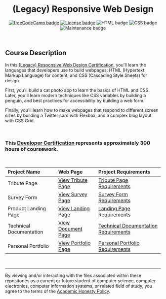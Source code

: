<div align="center">

# (Legacy) Responsive Web Design

[![freeCodeCamp badge]][Responsive Web Design Certificate]
[![License badge]][Repository License]
![HTML badge](https://img.shields.io/badge/HTML5-fff?logo=html5&style=flat-square)
![CSS badge](https://img.shields.io/badge/CSS3-fff?logo=css3&logoColor=1572B6&style=flat-square)
![Maintenance badge](https://img.shields.io/maintenance/no/2018?style=flat-square)

</div>

<br>

## Course Description
In this [(Legacy) Responsive Web Design Certification], you'll learn the languages that developers use to build webpages: HTML (Hypertext Markup Language) for content, and CSS (Cascading Style Sheets) for design.

First, you'll build a cat photo app to learn the basics of HTML and CSS. Later, you'll learn modern techniques like CSS variables by building a penguin, and best practices for accessibility by building a web form.

Finally, you'll learn how to make webpages that respond to different screen sizes by building a Twitter card with Flexbox, and a complex blog layout with CSS Grid.

<br>

### This [Developer Certification][Responsive Web Design Certificate] represents approximately 300 hours of coursework.

<br>

| Project Name            | Web Page              | Project Requirements                   |
| :---------------------- | :-------------------- | :------------------------------------- |
| Tribute Page            | [View Tribute Page]   | [Tribute Page Requirements]            |
| Survey Form             | [View Survey Page]    | [Survey Form Requirements]             |
| Product Landing Page    | [View Landing Page]   | [Landing Page Requirements]            |
| Technical Documentation | [View Document Page]  | [Technical Documentation Requirements] |
| Personal Portfolio      | [View Portfolio Page] | [Personal Portfolio Requirements]      |

<br>

---
By viewing and/or interacting with the files associated within these repositories as a current or future student of computer science, computer electronics, computer information systems, or related field of study, you agree to the terms of the [Academic Honesty Policy].

<!-- quick links -->
<!-- badge info -->
[freeCodeCamp badge]:https://img.shields.io/badge/freeCodeCamp-Responsive_Web_Design-white?labelColor=006400&logo=freeCodeCamp&style=flat-square
[Responsive Web Design Certificate]:https://parasiticfrisk.github.io/responsive-web-design/
[License badge]:https://img.shields.io/github/license/parasiticfrisk/responsive-web-design?color=informational&&style=flat-square
[Repository license]:LICENSE
<!-- project -->
[View Tribute Page]:https://parasiticfrisk.github.io/responsive-web-design/tribute.html
[View Survey Page]:https://parasiticfrisk.github.io/responsive-web-design/survey.html
[View Landing Page]:https://parasiticfrisk.github.io/responsive-web-design/landing.html
[View Document Page]:https://parasiticfrisk.github.io/responsive-web-design/tech_doc.html
[View Portfolio Page]:https://parasiticfrisk.github.io/responsive-web-design/portfolio.html
<!-- requirements -->
[(Legacy) Responsive Web Design Certification]:https://www.freecodecamp.org/learn/responsive-web-design/
[Tribute Page Requirements]:https://www.freecodecamp.org/learn/responsive-web-design/responsive-web-design-projects/build-a-tribute-page
[Survey Form Requirements]:https://www.freecodecamp.org/learn/responsive-web-design/responsive-web-design-projects/build-a-survey-form
[Landing Page Requirements]:https://www.freecodecamp.org/learn/responsive-web-design/responsive-web-design-projects/build-a-product-landing-page
[Technical Documentation Requirements]:https://www.freecodecamp.org/learn/responsive-web-design/responsive-web-design-projects/build-a-technical-documentation-page
[Personal Portfolio Requirements]:https://www.freecodecamp.org/learn/responsive-web-design/responsive-web-design-projects/build-a-personal-portfolio-webpage
<!-- misc -->
[Academic Honesty Policy]:./academic_honesty_policy